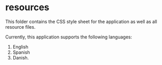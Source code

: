 # resources

This folder contains the CSS style sheet for the application as well as all
resource files.

Currently, this application supports the following languages:

1. English
2. Spanish
3. Danish.